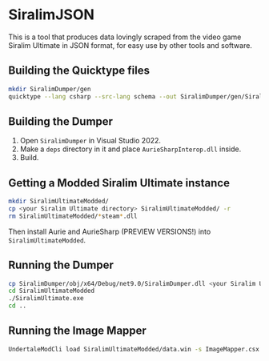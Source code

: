 # SiralimJSON

This is a tool that produces data lovingly scraped from the video game Siralim Ultimate in JSON format, for easy use by other tools and software.

## Building the Quicktype files

```bash
mkdir SiralimDumper/gen
quicktype --lang csharp --src-lang schema --out SiralimDumper/gen/SiralimUltimateDatabase.cs schema/combined.yaml --additional-schema 'schema/*.yaml' --framework SystemTextJson
```

## Building the Dumper

1. Open `SiralimDumper` in Visual Studio 2022.
2. Make a `deps` directory in it and place `AurieSharpInterop.dll` inside.
3. Build.

## Getting a Modded Siralim Ultimate instance

```bash
mkdir SiralimUltimateModded/
cp <your Siralim Ultimate directory> SiralimUltimateModded/ -r
rm SiralimUltimateModded/*steam*.dll
```

Then install Aurie and AurieSharp (PREVIEW VERSIONS!) into `SiralimUltimateModded`.

## Running the Dumper

```bash
cp SiralimDumper/obj/x64/Debug/net9.0/SiralimDumper.dll <your Siralim Ultimate directory>/mods/Managed/SiralimDumper.dll
cd SiralimUltimateModded
./SiralimUltimate.exe
cd ..
```

## Running the Image Mapper

```bash
UndertaleModCli load SiralimUltimateModded/data.win -s ImageMapper.csx
```
